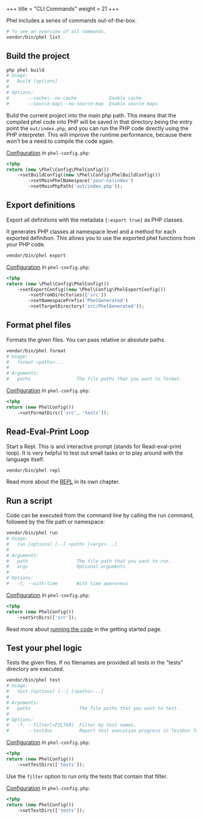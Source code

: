 +++
title = "CLI Commands"
weight = 21
+++

Phel includes a series of commands out-of-the-box.

```bash
# To see an overview of all commands.
vendor/bin/phel list
```

## Build the project

```bash
php phel build
# Usage:
#   build [options]
#
# Options:
#       --cache|--no-cache            Enable cache
#       --source-map|--no-source-map  Enable source maps
```

Build the current project into the main php path. This means that the compiled phel code into PHP will be saved in that directory being the entry point the `out/index.php`, and you can run the PHP code directly using the PHP interpreter. This will improve the runtime performance, because there won't be a need to compile the code again.

[Configuration](/documentation/configuration/#buildconfig) in `phel-config.php`:
```php
<?php
return (new \Phel\Config\PhelConfig())
    ->setBuildConfig((new \Phel\Config\PhelBuildConfig())
        ->setMainPhelNamespace('your-ns\index')
        ->setMainPhpPath('out/index.php'));
```

## Export definitions

Export all definitions with the metadata `{:export true}` as PHP classes. 

It generates PHP classes at namespace level and a method for each exported definition. This allows you to use the exported phel functions from your PHP code.

```bash
vendor/bin/phel export
```

[Configuration](/documentation/configuration/#export-definitions) in `phel-config.php`:
```php
<?php
return (new \Phel\Config\PhelConfig())
    ->setExportConfig((new \Phel\Config\PhelExportConfig())
        ->setFromDirectories(['src'])
        ->setNamespacePrefix('PhelGenerated')
        ->setTargetDirectory('src/PhelGenerated'));
```

## Format phel files

Formats the given files. You can pass relative or absolute paths.

```bash
vendor/bin/phel format
# Usage:
#   format <paths>...
# 
# Arguments:
#   paths                 The file paths that you want to format.
```

[Configuration](/documentation/configuration/) in `phel-config.php`:
```php
<?php
return (new PhelConfig())
    ->setFormatDirs(['src', 'tests']);
```

## Read-Eval-Print Loop

Start a Repl. This is and interactive prompt (stands for Read-eval-print loop). It is very helpful to test out small tasks or to play around with the language itself.

```bash
vendor/bin/phel repl
```

Read more about the [REPL](/documentation/repl) in its own chapter.

## Run a script

Code can be executed from the command line by calling the run command, followed by the file path or namespace:

```bash
vendor/bin/phel run
# Usage:
#   run [options] [--] <path> [<argv>...]
# 
# Arguments:
#   path                  The file path that you want to run.
#   argv                  Optional arguments
# 
# Options:
#   -t, --with-time       With time awareness
```

[Configuration](/documentation/configuration/#srcdirs) in `phel-config.php`:
```php
<?php
return (new PhelConfig())
    ->setSrcDirs(['src']);
```

Read more about [running the code](/documentation/getting-started/#running-the-code) in the getting started page.

## Test your phel logic

Tests the given files. If no filenames are provided all tests in the "tests" directory are executed.

```bash
vendor/bin/phel test
# Usage:
#   test [options] [--] [<paths>...]
# 
# Arguments:
#   paths                  The file paths that you want to test.
# 
# Options:
#   -f, --filter[=FILTER]  Filter by test names.
#       --testdox          Report test execution progress in TestDox format.

```

[Configuration](/documentation/configuration/#testdirs) in `phel-config.php`:
```php
<?php
return (new PhelConfig())
    ->setTestDirs(['tests']);
```

Use the `filter` option to run only the tests that contain that filter.

[Configuration](/documentation/configuration/) in `phel-config.php`:
```php
<?php
return (new PhelConfig())
    ->setTestDirs(['tests']);
```

